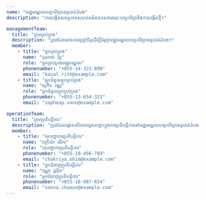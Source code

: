 ```yaml
---
name: "មជ្ឈមណ្ឌលបច្ចេកវិទ្យាខេត្តបាត់ដំបង"
description: "ការបង្កើនសមត្ថភាពសហគមន៍ជនបទតាមរយៈបច្ចេកវិទ្យានិងការបង្កើតថ្មី។"

managementTeam:
  title: "ក្រុមគ្រប់គ្រង"
  description: "ក្រុមដែលមានការប្តេជ្ញាចិត្តដើម្បីជំរុញមជ្ឈមណ្ឌលបច្ចេកវិទ្យាខេត្តបាត់ដំបង។"
  member:
    - title: "អ្នកគ្រប់គ្រង"
      name: "កូសាល់ រិទ្ធ"
      role: "អ្នកគ្រប់គ្រងមជ្ឈមណ្ឌល"
      phonenumber: "+855-14-321-098"
      email: "kosal.rith@example.com"
    - title: "អ្នកជំនួយអ្នកគ្រប់គ្រង"
      name: "សុភីប វណ្ណ"
      role: "អ្នកជំនួយអ្នកគ្រប់គ្រង"
      phonenumber: "+855-13-654-321"
      email: "sopheap.vann@example.com"

operationTeam:
  title: "ក្រុមប្រតិបត្តិការ"
  description: "ក្រុមដែលផ្តោតលើភាពល្អឥតខ្ចោះក្នុងការប្រតិបត្តិការនៅមជ្ឈមណ្ឌលបច្ចេកវិទ្យាខេត្តបាត់ដំបង។"
  member:
    - title: "មេបញ្ជាការប្រតិបត្តិការ"
      name: "ចក្រីយ៉ា ណីម"
      role: "មេបញ្ជាការប្រតិបត្តិការ"
      phonenumber: "+855-19-456-789"
      email: "chakriya.nhim@example.com"
    - title: "អ្នកជំនាញប្រតិបត្តិការ"
      name: "វណ្ណា ជូអ៊ិន"
      role: "អ្នកជំនាញប្រតិបត្តិការ"
      phonenumber: "+855-18-987-654"
      email: "vanna.choeun@example.com"
---
```

